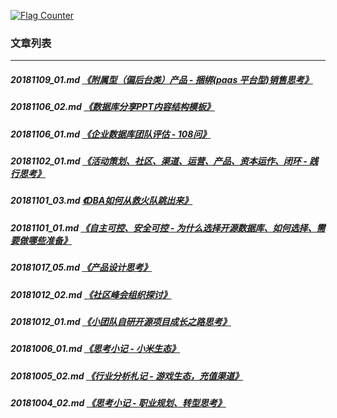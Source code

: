 <a rel="nofollow" href="http://info.flagcounter.com/h9V1"  ><img src="http://s03.flagcounter.com/count/h9V1/bg_FFFFFF/txt_000000/border_CCCCCC/columns_2/maxflags_12/viewers_0/labels_0/pageviews_0/flags_0/"  alt="Flag Counter"  border="0"  ></a>  
  
### 文章列表  
----  
##### 20181109_01.md   [《附属型（偏后台类）产品 - 捆绑(paas 平台型)销售思考》](20181109_01.md)  
##### 20181106_02.md   [《数据库分享PPT内容结构模板》](20181106_02.md)  
##### 20181106_01.md   [《企业数据库团队评估 - 108问》](20181106_01.md)  
##### 20181102_01.md   [《活动策划、社区、渠道、运营、产品、资本运作、闭环 - 践行思考》](20181102_01.md)  
##### 20181101_03.md   [《DBA如何从救火队跳出来》](20181101_03.md)  
##### 20181101_01.md   [《自主可控、安全可控 - 为什么选择开源数据库、如何选择、需要做哪些准备》](20181101_01.md)  
##### 20181017_05.md   [《产品设计思考》](20181017_05.md)  
##### 20181012_02.md   [《社区峰会组织探讨》](20181012_02.md)  
##### 20181012_01.md   [《小团队自研开源项目成长之路思考》](20181012_01.md)  
##### 20181006_01.md   [《思考小记 - 小米生态》](20181006_01.md)  
##### 20181005_02.md   [《行业分析札记 - 游戏生态，充值渠道》](20181005_02.md)  
##### 20181004_02.md   [《思考小记 - 职业规划、转型思考》](20181004_02.md)  
